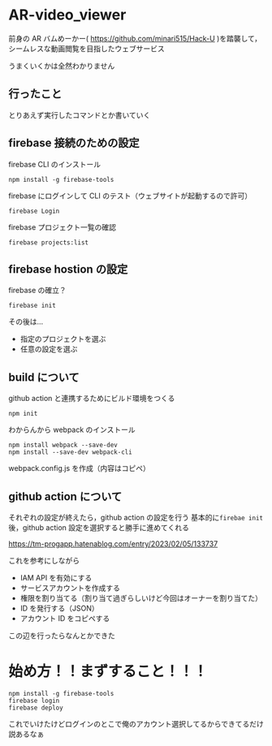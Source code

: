 # AR-video_viewer

前身の AR バムめーかー( https://github.com/minari515/Hack-U )を踏襲して，
シームレスな動画閲覧を目指したウェブサービス

うまくいくかは全然わかりません

## 行ったこと

とりあえず実行したコマンドとか書いていく

## firebase 接続のための設定

firebase CLI のインストール

```
npm install -g firebase-tools
```

firebase にログインして CLI のテスト（ウェブサイトが起動するので許可）

```
firebase Login
```

firebase プロジェクト一覧の確認

```
firebase projects:list
```

## firebase hostion の設定

firebase の確立？

```
firebase init
```

その後は…

- 指定のプロジェクトを選ぶ
- 任意の設定を選ぶ

## build について

github action と連携するためにビルド環境をつくる

```
npm init
```

わからんから webpack のインストール

```
npm install webpack --save-dev
npm install --save-dev webpack-cli
```

webpack.config.js を作成（内容はコピペ）

## github action について

それぞれの設定が終えたら，github action の設定を行う
基本的に`firebae init`後，github action 設定を選択すると勝手に進めてくれる

https://tm-progapp.hatenablog.com/entry/2023/02/05/133737

これを参考にしながら

- IAM API を有効にする
- サービスアカウントを作成する
- 権限を割り当てる（割り当て過ぎらしいけど今回はオーナーを割り当てた）
- ID を発行する（JSON）
- アカウント ID をコピペする

この辺を行ったらなんとかできた

# 始め方！！まずすること！！！

```
npm install -g firebase-tools
firebase login
firebase deploy
```

これでいけたけどログインのとこで俺のアカウント選択してるからできてるだけ説あるなぁ